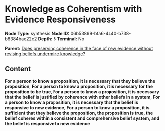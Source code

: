 # Knowledge as Coherentism with Evidence Responsiveness

**Node Type:** synthesis
**Node ID:** 06b53899-bfa6-4440-b738-b8384bae22c2
**Depth:** 5
**Terminal:** No

**Parent:** [Does preserving coherence in the face of new evidence without revising beliefs undermine knowledge?](does-preserving-coherence-in-the-face-of-new-evidence-without-revising-beliefs-undermine-knowledge-antithesis-317cbba5-8d20-49bb-9d9e-7005ee0985cb.md)

## Content

**For a person to know a proposition, it is necessary that they believe the proposition**, **For a person to know a proposition, it is necessary for the proposition to be true**, **For a person to know a proposition, it is necessary that the belief is justified by coherence with other beliefs in a system**, **For a person to know a proposition, it is necessary that the belief is responsive to new evidence**, **For a person to know a proposition, it is sufficient that they believe the proposition, the proposition is true, the belief coheres within a consistent and comprehensive belief system, and the belief is responsive to new evidence**
